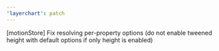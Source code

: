 ```yaml
---
'layerchart': patch
---
```


[motionStore] Fix resolving per-property options (do not enable tweened height with default options if only height is enabled)
